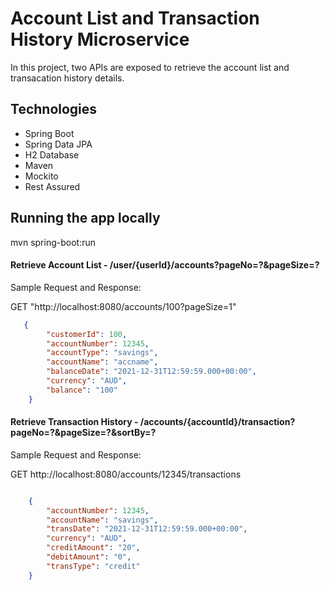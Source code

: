 # Account List and Transaction History Microservice
In this project, two APIs are exposed to retrieve the account list and transacation history details.

## Technologies

- Spring Boot
- Spring Data JPA
- H2 Database 
- Maven 
- Mockito
- Rest Assured

## Running the app locally

mvn spring-boot:run

#### Retrieve Account List - /user/{userId}/accounts?pageNo=?&pageSize=?

Sample Request and Response:

GET "http://localhost:8080/accounts/100?pageSize=1"

```JSON
   {
        "customerId": 100,
        "accountNumber": 12345,
        "accountType": "savings",
        "accountName": "accname",
        "balanceDate": "2021-12-31T12:59:59.000+00:00",
        "currency": "AUD",
        "balance": "100"
    }
```

#### Retrieve Transaction History - /accounts/{accountId}/transaction?pageNo=?&pageSize=?&sortBy=?

Sample Request and Response:

GET http://localhost:8080/accounts/12345/transactions

```JSON

    {
        "accountNumber": 12345,
        "accountName": "savings",
        "transDate": "2021-12-31T12:59:59.000+00:00",
        "currency": "AUD",
        "creditAmount": "20",
        "debitAmount": "0",
        "transType": "credit"
    }
```
